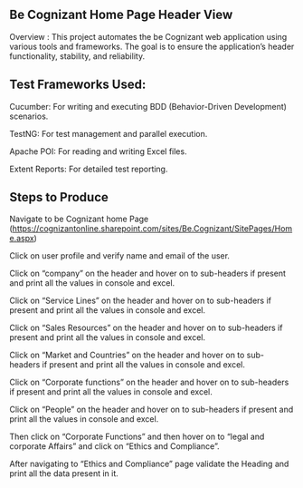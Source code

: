 Be Cognizant Home Page Header View  
-------------------------------------------------------------------------------------------------------------------------------------------------------------

Overview : This project automates the be Cognizant web application using various tools and frameworks. The goal is to ensure the application’s header functionality, stability, and reliability. 

Test Frameworks Used: 
-------------------------------------------------------------------------------------------------------------------------------------------------------------

Cucumber: For writing and executing BDD (Behavior-Driven Development) scenarios. 

TestNG: For test management and parallel execution. 

Apache POI: For reading and writing Excel files. 

Extent Reports: For detailed test reporting. 

Steps to Produce 
-------------------------------------------------------------------------------------------------------------------------------------------------------------
Navigate to be Cognizant home Page (https://cognizantonline.sharepoint.com/sites/Be.Cognizant/SitePages/Home.aspx) 

Click on user profile and verify name and email of the user. 

Click on “company” on the header and hover on to sub-headers if present and print all the values in console and excel. 

Click on “Service Lines” on the header and hover on to sub-headers if present and print all the values in console and excel. 

Click on “Sales Resources” on the header and hover on to sub-headers if present and print all the values in console and excel. 

Click on “Market and Countries” on the header and hover on to sub-headers if present and print all the values in console and excel. 

Click on “Corporate functions” on the header and hover on to sub-headers if present and print all the values in console and excel. 

Click on “People” on the header and hover on to sub-headers if present and print all the values in console and excel. 

Then click on “Corporate Functions” and then hover on to “legal and corporate Affairs” and click on “Ethics and Compliance”. 

After navigating to “Ethics and Compliance” page validate the Heading and print all the data present in it. 
